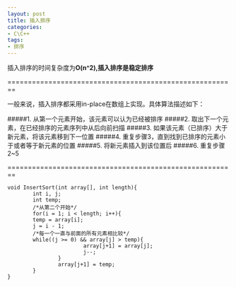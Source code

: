 ```yaml
---
layout: post
title: 插入排序
categories:
- C\C++
tags:
- 排序
---
```


插入排序的时间复杂度为**O(n^2),**插入排序是**稳定排序**

========================================================

一般来说，插入排序都采用in-place在数组上实现。具体算法描述如下：

#####1. 从第一个元素开始，该元素可以认为已经被排序
#####2. 取出下一个元素，在已经排序的元素序列中从后向前扫描
#####3. 如果该元素（已排序）大于新元素，将该元素移到下一位置
#####4. 重复步骤3，直到找到已排序的元素小于或者等于新元素的位置
#####5. 将新元素插入到该位置后
#####6. 重复步骤2~5

========================================================

    
    void InsertSort(int array[], int length){
            int i, j;
            int temp;
            /*从第二个开始*/
            for(i = 1; i < length; i++){ 		
    		temp = array[i]; 		
    		j = i - 1; 		
            /*每一个一直与前面的所有元素相比较*/
    		while((j >= 0) && array[j] > temp){
                            array[j+1] = array[j];
                            j--;
                    }
                    array[j+1] = temp;
            }
    }
